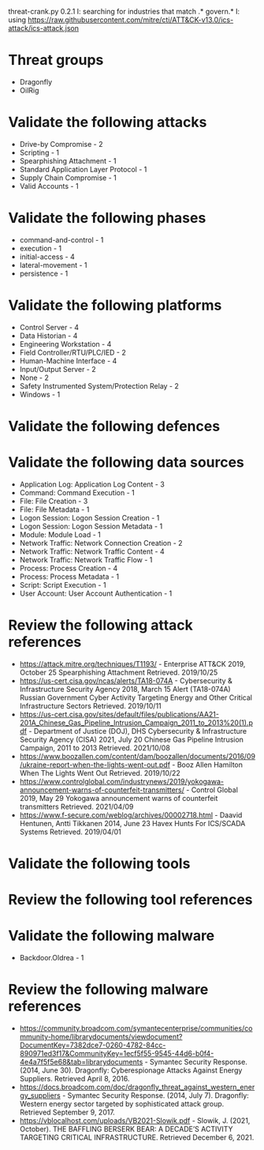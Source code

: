 threat-crank.py 0.2.1
I: searching for industries that match .* govern.*
I: using https://raw.githubusercontent.com/mitre/cti/ATT&CK-v13.0/ics-attack/ics-attack.json
# Threat groups

* Dragonfly
* OilRig

# Validate the following attacks

* Drive-by Compromise - 2
* Scripting - 1
* Spearphishing Attachment - 1
* Standard Application Layer Protocol - 1
* Supply Chain Compromise - 1
* Valid Accounts - 1

# Validate the following phases

* command-and-control - 1
* execution - 1
* initial-access - 4
* lateral-movement - 1
* persistence - 1

# Validate the following platforms

* Control Server - 4
* Data Historian - 4
* Engineering Workstation - 4
* Field Controller/RTU/PLC/IED - 2
* Human-Machine Interface - 4
* Input/Output Server - 2
* None - 2
* Safety Instrumented System/Protection Relay - 2
* Windows - 1

# Validate the following defences


# Validate the following data sources

* Application Log: Application Log Content - 3
* Command: Command Execution - 1
* File: File Creation - 3
* File: File Metadata - 1
* Logon Session: Logon Session Creation - 1
* Logon Session: Logon Session Metadata - 1
* Module: Module Load - 1
* Network Traffic: Network Connection Creation - 2
* Network Traffic: Network Traffic Content - 4
* Network Traffic: Network Traffic Flow - 1
* Process: Process Creation - 4
* Process: Process Metadata - 1
* Script: Script Execution - 1
* User Account: User Account Authentication - 1

# Review the following attack references

* https://attack.mitre.org/techniques/T1193/ - Enterprise ATT&CK 2019, October 25 Spearphishing Attachment Retrieved. 2019/10/25 
* https://us-cert.cisa.gov/ncas/alerts/TA18-074A - Cybersecurity & Infrastructure Security Agency 2018, March 15 Alert (TA18-074A) Russian Government Cyber Activity Targeting Energy and Other Critical Infrastructure Sectors Retrieved. 2019/10/11 
* https://us-cert.cisa.gov/sites/default/files/publications/AA21-201A_Chinese_Gas_Pipeline_Intrusion_Campaign_2011_to_2013%20(1).pdf - Department of Justice (DOJ), DHS Cybersecurity & Infrastructure Security Agency (CISA) 2021, July 20 Chinese Gas Pipeline Intrusion Campaign, 2011 to 2013 Retrieved. 2021/10/08 
* https://www.boozallen.com/content/dam/boozallen/documents/2016/09/ukraine-report-when-the-lights-went-out.pdf - Booz Allen Hamilton   When The Lights Went Out Retrieved. 2019/10/22 
* https://www.controlglobal.com/industrynews/2019/yokogawa-announcement-warns-of-counterfeit-transmitters/ - Control Global 2019, May 29 Yokogawa announcement warns of counterfeit transmitters Retrieved. 2021/04/09 
* https://www.f-secure.com/weblog/archives/00002718.html - Daavid Hentunen, Antti Tikkanen 2014, June 23 Havex Hunts For ICS/SCADA Systems Retrieved. 2019/04/01 

# Validate the following tools


# Review the following tool references


# Validate the following malware

* Backdoor.Oldrea - 1

# Review the following malware references

* https://community.broadcom.com/symantecenterprise/communities/community-home/librarydocuments/viewdocument?DocumentKey=7382dce7-0260-4782-84cc-890971ed3f17&CommunityKey=1ecf5f55-9545-44d6-b0f4-4e4a7f5f5e68&tab=librarydocuments - Symantec Security Response. (2014, June 30). Dragonfly: Cyberespionage Attacks Against Energy Suppliers. Retrieved April 8, 2016.
* https://docs.broadcom.com/doc/dragonfly_threat_against_western_energy_suppliers - Symantec Security Response. (2014, July 7). Dragonfly: Western energy sector targeted by sophisticated attack group. Retrieved September 9, 2017.
* https://vblocalhost.com/uploads/VB2021-Slowik.pdf - Slowik, J. (2021, October). THE BAFFLING BERSERK BEAR: A DECADE’S ACTIVITY TARGETING CRITICAL INFRASTRUCTURE. Retrieved December 6, 2021.

